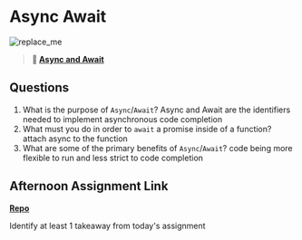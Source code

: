 # Async Await

![replace_me](https://codeworks.blob.core.windows.net/public/assets/img/illustrations/placeholder.svg)

> **📖 [Async and Await](https://codeworksacademy.com/fs-student-guide/resources/wk4/03-Async-Await)**

## Questions

1. What is the purpose of `Async`/`Await`?
Async and Await are the identifiers needed to implement asynchronous code completion
2. What must you do in order to  `await` a promise inside of a function?
attach async to the function
3. What are some of the primary benefits of `Async`/`Await`?
code being more flexible to run and less strict to code completion
## Afternoon Assignment Link

**[Repo](https://github.com/big-daddy-dom/pokedex2)**

Identify at least 1 takeaway from today's assignment
